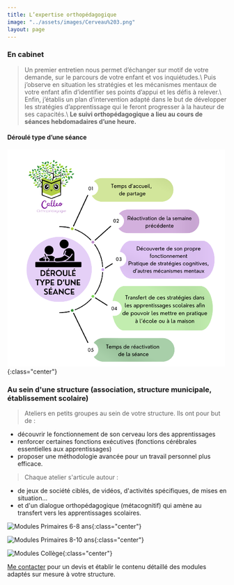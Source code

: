 ```yaml
---
title: L’expertise orthopédagogique
image: "../assets/images/Cerveau%203.png"
layout: page
---
```

<style type="text/css">
    .center {
    display: block;
    margin-left: auto;
    margin-right: auto;
    width: 70%;
    }
</style>

### En cabinet
>Un premier entretien nous permet d’échanger sur motif de votre demande, sur le parcours
de votre enfant et vos inquiétudes.\\
>Puis j’observe en situation les stratégies et les mécanismes mentaux de votre
enfant afin d’identifier ses points d’appui et les défis à relever.\\
>Enfin, j’établis un plan d’intervention adapté dans le but de développer les
stratégies d’apprentissage qui le feront progresser à la hauteur de ses capacités.\\
**Le suivi orthopédagogique a lieu au cours de séances hebdomadaires d’une heure.**

#### Déroulé type d’une séance
<!-- {:refdef: style="text-align: center;"}
![Visuel Dys](../assets/images/seance_type.png)
{: refdef}-->
![Visuel Dys](./assets/images/seance_type.png){:class="center"}



### Au sein d'une structure (association, structure municipale, établissement scolaire)
>Ateliers en petits groupes au sein de votre structure. Ils ont pour but de : 
* découvrir le fonctionnement de son cerveau lors des apprentissages
* renforcer certaines fonctions exécutives (fonctions cérébrales essentielles aux apprentissages) 
* proposer une méthodologie avancée pour un travail personnel plus efficace. 
>
>Chaque atelier s'articule autour :
* de jeux de société ciblés, de vidéos, d'activités spécifiques, de mises en situation... 
* et d'un dialogue orthopédagogique (métacognitif) qui amène au transfert vers les apprentissages scolaires.

<!--  #### Modules Primaires 6-8 ans -->
![Modules Primaires 6-8 ans](../assets/images/ateliers_6_8_ans.png){:class="center"}


<!-- #### Modules Primaires 8-10 ans -->
![Modules Primaires 8-10 ans](../assets/images/ateliers_8_10_ans.png){:class="center"}

<!-- #### Modules Collège -->
![Modules Collège](../assets/images/ateliers_college.png){:class="center"}


[Me contacter]({{site.url}}{{site.baseurl}}/#contact) pour un devis et établir le contenu détaillé des modules adaptés sur mesure à votre structure.